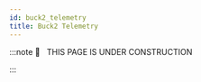 ```yaml
---
id: buck2_telemetry
title: Buck2 Telemetry
---
```


<!-- prettier-ignore -->
:::note
🚧   THIS PAGE IS UNDER CONSTRUCTION

<!-- prettier-ignore -->
:::
